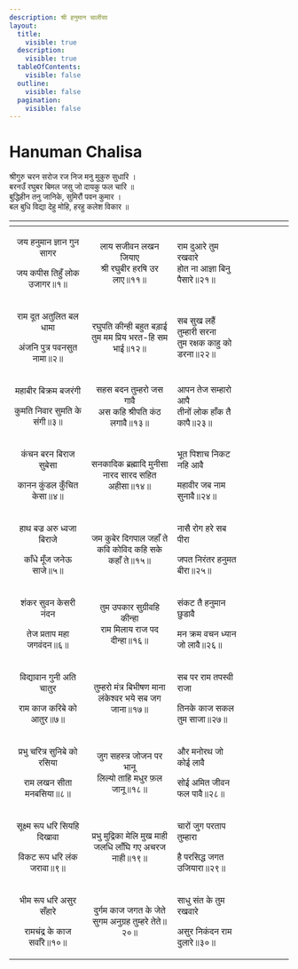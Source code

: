 ```yaml
---
description: श्री हनुमान चालीसा
layout:
  title:
    visible: true
  description:
    visible: true
  tableOfContents:
    visible: false
  outline:
    visible: false
  pagination:
    visible: false
---
```


# Hanuman Chalisa

श्रीगुरु चरन सरोज रज निज मनु मुकुरु सुधारि ।\
बरनउँ रघुबर बिमल जसु जो दायकु फल चारि ॥\
बुद्धिहीन तनु जानिके, सुमिरौं पवन कुमार ।\
बल बुधि विद्या देहु मोहि, हरहु कलेश विकार ॥

<table data-header-hidden><thead><tr><th width="192.95703125" align="center"></th><th width="232.75" align="center"></th><th width="164.92578125"></th><th width="149.6171875"></th></tr></thead><tbody><tr><td align="center"><p>जय हनुमान ज्ञान गुन सागर</p><p>जय कपीस तिहुँ लोक उजागर॥१॥</p></td><td align="center">लाय सजीवन लखन जियाए<br>श्री रघुबीर हरषि उर लाए॥११॥</td><td>राम दुआरे तुम रखवारे<br>होत ना आज्ञा बिनु पैसारे॥२१॥</td><td></td></tr><tr><td align="center"><p>राम दूत अतुलित बल धामा</p><p>अंजनि पुत्र पवनसुत नामा॥२॥</p></td><td align="center">रघुपति कीन्ही बहुत बड़ाई<br>तुम मम प्रिय भरत-हि सम भाई॥१२॥</td><td>सब सुख लहैं तुम्हारी सरना<br>तुम रक्षक काहु को डरना॥२२॥</td><td></td></tr><tr><td align="center"><p>महाबीर बिक्रम बजरंगी</p><p>कुमति निवार सुमति के संगी॥३॥</p></td><td align="center">सहस बदन तुम्हरो जस गावै<br>अस कहि श्रीपति कंठ लगावै॥१३॥</td><td>आपन तेज सम्हारो आपै<br>तीनों लोक हाँक तै कापै॥२३॥</td><td></td></tr><tr><td align="center"><p>कंचन बरन बिराज सुबेसा</p><p>कानन कुंडल कुँचित केसा॥४॥</p></td><td align="center">सनकादिक ब्रह्मादि मुनीसा<br>नारद सारद सहित अहीसा॥१४॥</td><td><p>भूत पिशाच निकट नहि आवै</p><p>महावीर जब नाम सुनावै॥२४॥</p></td><td></td></tr><tr><td align="center"><p>हाथ बज्र अरु ध्वजा बिराजे</p><p>काँधे मूँज जनेऊ साजे॥५॥</p></td><td align="center">जम कुबेर दिगपाल जहाँ ते<br>कवि कोविद कहि सके कहाँ ते॥१५॥</td><td><p>नासै रोग हरे सब पीरा</p><p>जपत निरंतर हनुमत बीरा॥२५॥</p></td><td></td></tr><tr><td align="center"><p>शंकर सुवन केसरी नंदन</p><p>तेज प्रताप महा जगवंदन॥६॥</p></td><td align="center">तुम उपकार सुग्रीवहि कीन्हा<br>राम मिलाय राज पद दीन्हा॥१६॥</td><td><p>संकट तै हनुमान छुडावै</p><p>मन क्रम वचन ध्यान जो लावै॥२६॥</p></td><td></td></tr><tr><td align="center"><p>विद्यावान गुनी अति चातुर</p><p>राम काज करिबे को आतुर॥७॥</p></td><td align="center">तुम्हरो मंत्र बिभीषण माना<br>लंकेश्वर भये सब जग जाना॥१७॥</td><td><p>सब पर राम तपस्वी राजा</p><p>तिनके काज सकल तुम साजा॥२७॥</p></td><td></td></tr><tr><td align="center"><p>प्रभु चरित्र सुनिबे को रसिया</p><p>राम लखन सीता मनबसिया॥८॥</p></td><td align="center">जुग सहस्त्र जोजन पर भानू<br>लिल्यो ताहि मधुर फ़ल जानू॥१८॥</td><td><p>और मनोरथ जो कोई लावै</p><p>सोई अमित जीवन फल पावै॥२८॥</p></td><td></td></tr><tr><td align="center"><p>सूक्ष्म रूप धरि सियहि दिखावा</p><p>विकट रूप धरि लंक जरावा॥९॥</p></td><td align="center">प्रभु मुद्रिका मेलि मुख माही<br>जलधि लाँघि गए अचरज नाही॥१९॥</td><td><p>चारों जुग परताप तुम्हारा</p><p>है परसिद्ध जगत उजियारा॥२९॥</p></td><td></td></tr><tr><td align="center"><p>भीम रूप धरि असुर सँहारे</p><p>रामचंद्र के काज सवाँरे॥१०॥</p></td><td align="center">दुर्गम काज जगत के जेते<br>सुगम अनुग्रह तुम्हरे तेते॥२०॥</td><td><p>साधु संत के तुम रखवारे</p><p>असुर निकंदन राम दुलारे॥३०॥</p></td><td></td></tr></tbody></table>
